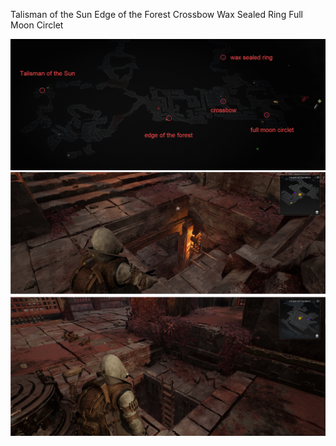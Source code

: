 Talisman of the Sun
Edge of the Forest
Crossbow
Wax Sealed Ring
Full Moon Circlet

![](info/minimap.png)
![](info/info.png)
